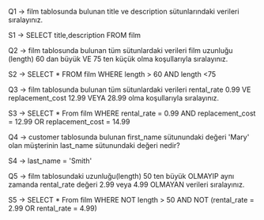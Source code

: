 Q1 -> film tablosunda bulunan title ve description sütunlarındaki verileri sıralayınız.

S1 -> SELECT title,description FROM film

Q2 -> film tablosunda bulunan tüm sütunlardaki verileri film uzunluğu (length) 60 dan büyük VE 75 ten küçük olma koşullarıyla sıralayınız.

S2 -> SELECT * FROM film WHERE length > 60 AND length <75

Q3 -> film tablosunda bulunan tüm sütunlardaki verileri rental_rate 0.99 VE replacement_cost 12.99 VEYA 28.99 olma koşullarıyla sıralayınız.

S3 -> SELECT * From film WHERE rental_rate = 0.99 AND replacement_cost = 12.99 OR replacement_cost = 14.99 

Q4 -> customer tablosunda bulunan first_name sütunundaki değeri 'Mary' olan müşterinin last_name sütunundaki değeri nedir?

S4 -> last_name = 'Smith'

Q5 -> film tablosundaki uzunluğu(length) 50 ten büyük OLMAYIP aynı zamanda rental_rate değeri 2.99 veya 4.99 OLMAYAN verileri sıralayınız.

S5 -> SELECT * From film WHERE NOT length > 50 AND NOT (rental_rate = 2.99 OR  rental_rate = 4.99)
